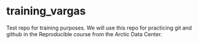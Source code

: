 # training_vargas

Test repo for training purposes.
We will use this repo for practicing git and github in the Reproducible course from the Arctic Data Center.

